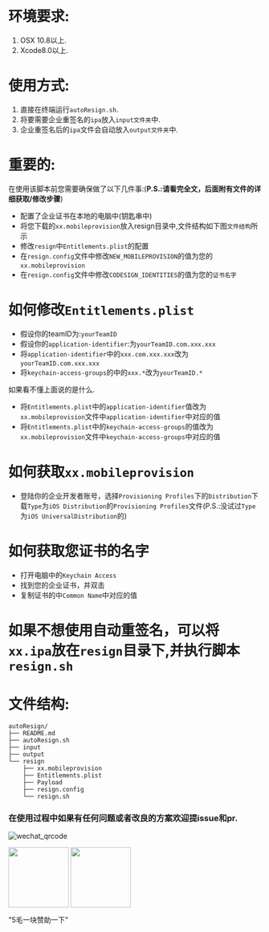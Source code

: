 # 环境要求:
1. OSX 10.8以上.
2. Xcode8.0以上.

# 使用方式:       
1. 直接在终端运行`autoResign.sh`.
2. 将要需要企业重签名的`ipa`放入`input文件夹`中.
3. 企业重签名后的`ipa`文件会自动放入`output文件夹`中.

# 重要的:
在使用该脚本前您需要确保做了以下几件事:(__P.S.:请看完全文，后面附有文件的详细获取/修改步骤__)
- 配置了企业证书在本地的电脑中(钥匙串中)
- 将您下载的`xx.mobileprovision`放入resign目录中,文件结构如下图`文件结构`所示
- 修改`resign`中`Entitlements.plist`的配置
- 在`resign.config`文件中修改`NEW_MOBILEPROVISION`的值为您的`xx.mobileprovision`
- 在`resign.config`文件中修改`CODESIGN_IDENTITIES`的值为您的`证书名字`

# 如何修改`Entitlements.plist`
  - 假设你的teamID为:`yourTeamID`
  - 假设你的`application-identifier`:为`yourTeamID.com.xxx.xxx`
  - 将`application-identifier`中的`xxx.com.xxx.xxx`改为`yourTeamID.com.xxx.xxx`
  - 将`keychain-access-groups`的中的`xxx.*`改为`yourTeamID.*`


如果看不懂上面说的是什么.
- 将`Entitlements.plist`中的`application-identifier`值改为`xx.mobileprovision`文件中`application-identifier`中对应的值
- 将`Entitlements.plist`中的`keychain-access-groups`的值改为`xx.mobileprovision`文件中`keychain-access-groups`中对应的值

# 如何获取`xx.mobileprovision`
- 登陆你的企业开发者账号，选择`Provisioning Profiles`下的`Distribution`下载`Type`为`iOS Distribution`的`Provisioning Profiles`文件(P.S.:没试过`Type`为`iOS UniversalDistribution`的)

# 如何获取您证书的名字
- 打开电脑中的`Keychain Access`
- 找到您的企业证书，并双击
- 复制证书的中`Common Name`中对应的值

# 如果不想使用自动重签名，可以将`xx.ipa`放在`resign`目录下,并执行脚本`resign.sh`
# 文件结构:
    autoResign/
    ├── README.md
    ├── autoResign.sh
    ├── input
    ├── output
    └── resign
        ├── xx.mobileprovision
        ├── Entitlements.plist
        ├── Payload
        ├── resign.config
        └── resign.sh


### 在使用过程中如果有任何问题或者改良的方案欢迎提issue和pr.
![wechat_qrcode][wechat_qrcode]

[wechat_qrcode]:https://mrchens.github.io/images/wechat_qrcode.jpg "扫码关注一个很懒的程序员!"

[provisioning]:https://github.com/MrChens/iOS_Tools/blob/master/autoResign/resign/provisioning%20profiles.png
[certificate]:https://github.com/MrChens/iOS_Tools/blob/master/autoResign/resign/certificate.png

<img src="https://mrchens.github.io/images/wechat_reward.JPG" width="120" height="120" align=center />
<img src="https://mrchens.github.io/images/alipay_reward.JPG" width="120" height="120" align=center />

"5毛一块赞助一下"
